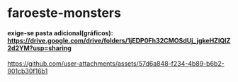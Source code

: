 # faroeste-monsters
#### exige-se pasta adicional(gráficos): https://drive.google.com/drive/folders/1jEDP0Fh32CMOSdUj_jgkeHZlQIZ2d2YM?usp=sharing

https://github.com/user-attachments/assets/57d6a848-f234-4b89-b6b2-901cb30f16b1


